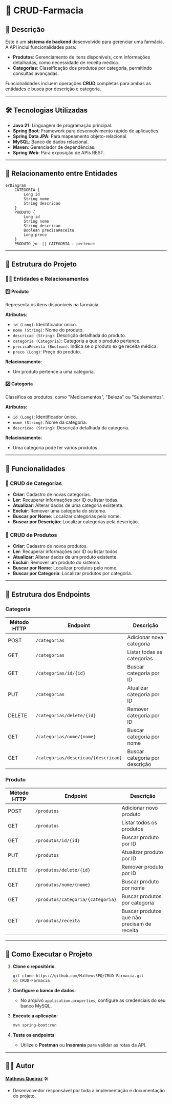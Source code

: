# 💊 CRUD-Farmacia

## 📝 Descrição

Este é um **sistema de backend** desenvolvido para gerenciar uma farmácia. A API inclui funcionalidades para:
- **Produtos**: Gerenciamento de itens disponíveis, com informações detalhadas, como necessidade de receita médica.
- **Categorias**: Classificação dos produtos por categoria, permitindo consultas avançadas.

Funcionalidades incluem operações **CRUD** completas para ambas as entidades e busca por descrição e categoria.

---

## 🛠️ Tecnologias Utilizadas

- **Java 21**: Linguagem de programação principal.
- **Spring Boot**: Framework para desenvolvimento rápido de aplicações.
- **Spring Data JPA**: Para mapeamento objeto-relacional.
- **MySQL**: Banco de dados relacional.
- **Maven**: Gerenciador de dependências.
- **Spring Web**: Para exposição de APIs REST.

---

## 🔗 Relacionamento entre Entidades

```mermaid
erDiagram
    CATEGORIA {
        Long id
        String nome
        String descricao
    }
    PRODUTO {
        Long id
        String nome
        String descricao
        Boolean precisaReceita
        Long preco
    }
    PRODUTO }o--|| CATEGORIA : pertence
```

---

## 📂 Estrutura do Projeto

### 🧑‍💻 Entidades e Relacionamentos

#### 1️⃣ **Produto**
Representa os itens disponíveis na farmácia.

**Atributos**:
- `id (Long)`: Identificador único.
- `nome (String)`: Nome do produto.
- `descricao (String)`: Descrição detalhada do produto.
- `categoria (Categoria)`: Categoria a que o produto pertence.
- `precisaReceita (Boolean)`: Indica se o produto exige receita médica.
- `preco (Long)`: Preço do produto.

**Relacionamento**:
- Um produto pertence a uma categoria.

#### 2️⃣ **Categoria**
Classifica os produtos, como "Medicamentos", "Beleza" ou "Suplementos".

**Atributos**:
- `id (Long)`: Identificador único.
- `nome (String)`: Nome da categoria.
- `descricao (String)`: Descrição detalhada da categoria.

**Relacionamento**:
- Uma categoria pode ter vários produtos.

---

## 🌟 Funcionalidades

### 🔑 CRUD de Categorias
- **Criar**: Cadastro de novas categorias.
- **Ler**: Recuperar informações por ID ou listar todas.
- **Atualizar**: Alterar dados de uma categoria existente.
- **Excluir**: Remover uma categoria do sistema.
- **Buscar por Nome**: Localizar categorias pelo nome.
- **Buscar por Descrição**: Localizar categorias pela descrição.

### 🛒 CRUD de Produtos
- **Criar**: Cadastro de novos produtos.
- **Ler**: Recuperar informações por ID ou listar todos.
- **Atualizar**: Alterar dados de um produto existente.
- **Excluir**: Remover um produto do sistema.
- **Buscar por Nome**: Localizar produtos pelo nome.
- **Buscar por Categoria**: Localizar produtos por categoria.

---

## 🔗 Estrutura dos Endpoints

### **Categoria**
| Método HTTP | Endpoint                        | Descrição                     |
|-------------|---------------------------------|-------------------------------|
| POST        | `/categorias`                  | Adicionar nova categoria       |
| GET         | `/categorias`                  | Listar todas as categorias     |
| GET         | `/categorias/id/{id}`             | Buscar categoria por ID        |
| PUT         | `/categorias`                  | Atualizar categoria por ID     |
| DELETE      | `/categorias/delete/{id}`             | Remover categoria por ID       |
| GET         | `/categorias/nome/{nome}`      | Buscar categoria por nome      |
| GET         | `/categorias/descricao/{descricao}` | Buscar categoria por descrição |

### **Produto**
| Método HTTP | Endpoint                        | Descrição                     |
|-------------|---------------------------------|-------------------------------|
| POST        | `/produtos`                    | Adicionar novo produto         |
| GET         | `/produtos`                    | Listar todos os produtos       |
| GET         | `/produtos/id/{id}`               | Buscar produto por ID          |
| PUT         | `/produtos`                    | Atualizar produto por ID       |
| DELETE      | `/produtos/delete/{id}`               | Remover produto por ID         |
| GET         | `/produtos/nome/{nome}`        | Buscar produto por nome        |
| GET         | `/produtos/categoria/{categoria}` | Buscar produtos por categoria |
| GET         | `/produtos/receita` | Buscar produtos que não precisam de receita |

---

## 🚀 Como Executar o Projeto

1. **Clone o repositório**:
   ```bash
   git clone https://github.com/MatheusSPQ/CRUD-Farmacia.git
   cd CRUD-Farmacia
   ```

2. **Configure o banco de dados**:
   - No arquivo `application.properties`, configure as credenciais do seu banco MySQL.

3. **Execute a aplicação**:
   ```bash
   mvn spring-boot:run
   ```

4. **Teste os endpoints**:
   - Utilize o **Postman** ou **Insomnia** para validar as rotas da API.

---

## 👨‍💻 Autor

**[Matheus Queiroz](https://github.com/MatheusSPQ)** 🛠️
- Desenvolvedor responsável por toda a implementação e documentação do projeto.
